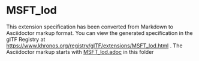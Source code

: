 <!--
Copyright 2022 The Khronos Group Inc.
SPDX-License-Identifier: LicenseRef-KhronosSpecCopyright
-->

# MSFT_lod

This extension specification has been converted from Markdown to Asciidoctor markup format.
You can view the generated specification in the glTF Registry at
https://www.khronos.org/registry/glTF/extensions/MSFT_lod.html .
The Asciidoctor markup starts with [MSFT_lod.adoc](MSFT_lod.adoc) in this folder
